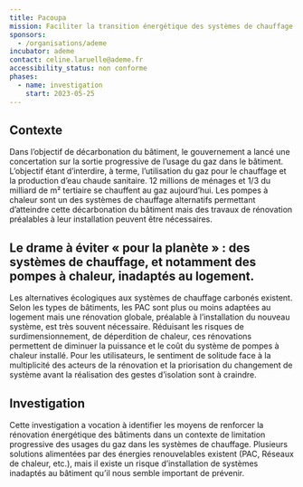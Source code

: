 ```yaml
---
title: Pacoupa
mission: Faciliter la transition énergétique des systèmes de chauffage des bâtiments
sponsors:
  - /organisations/ademe
incubator: ademe
contact: celine.laruelle@ademe.fr
accessibility_status: non conforme
phases:
  - name: investigation
    start: 2023-05-25
---
```

## Contexte

Dans l’objectif de décarbonation du bâtiment, le gouvernement a lancé une concertation sur la sortie progressive de l’usage du gaz dans le bâtiment. L’objectif étant d’interdire, à terme, l’utilisation du gaz pour le chauffage et la production d’eau chaude sanitaire. 
12 millions de ménages et 1/3 du milliard de m² tertiaire se chauffent au gaz aujourd’hui.
Les pompes à chaleur sont un des systèmes de chauffage alternatifs permettant d’atteindre cette décarbonation du bâtiment mais des travaux de rénovation préalables à leur installation peuvent être nécessaires. 

## Le drame à éviter « pour la planète » : des systèmes de chauffage, et notamment des pompes à chaleur, inadaptés au logement.

Les alternatives écologiques aux systèmes de chauffage carbonés existent. Selon les types de bâtiments, les PAC sont plus ou moins adaptées au logement mais une rénovation globale, préalable à l’installation du nouveau système, est très souvent nécessaire. Réduisant les risques de surdimensionnement, de déperdition de chaleur, ces rénovations permettent de diminuer la puissance et le coût du système de pompes à chaleur installé. 
Pour les utilisateurs, le sentiment de solitude face à la multiplicité des acteurs de la rénovation et la priorisation du changement de système avant la réalisation des gestes d’isolation sont à craindre. 

## Investigation

Cette investigation a vocation à identifier les moyens de renforcer la rénovation énergétique des bâtiments dans un contexte de limitation progressive des usages du gaz dans les systèmes de chauffage. Plusieurs solutions alimentées par des énergies renouvelables existent (PAC, Réseaux de chaleur, etc.), mais il existe un risque d’installation de systèmes inadaptés au bâtiment qu’il nous semble important de prévenir.
